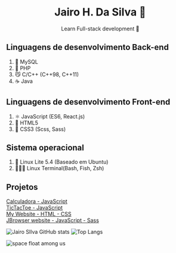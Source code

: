 
<h1 align="center">Jairo H. Da Silva 👾</h1>
<p align="center">Learn Full-stack development 🦅</p>

## Linguagens de desenvolvimento Back-end
1. 🐬 MySQL
2. 🐘 PHP
3. 😼 C/C++ (C++98, C++11)
4. ☕ Java

## Linguagens de desenvolvimento Front-end
1. ⚛️ JavaScript (ES6, React.js)
2. 📄 HTML5
3. 📰 CSS3 (Scss, Sass)

## Sistema operacional
1. 🐧 Linux Lite 5.4 (Baseado em Ubuntu)
2. 🕵🏽‍♂️ Linux Terminal(Bash, Fish, Zsh)

## Projetos
<a href="https://jairosilva2005.github.io/javascript-calculator/">Calculadora - JavaScript</a><br />
<a href="https://jairosilva2005.github.io/tictactoe/">TicTacToe - JavaScript</a><br />
<a href="https://my-website-nu-ten.vercel.app/">My Website - HTML - CSS</a><br />
<a href="http://jbrowser-website.vercel.app/">JBrowser website - JavaScript - Sass</a><br />

![Jairo SIlva GitHub stats](https://github-readme-stats.vercel.app/api?username=jairosilva2005&show_icons=true&theme=dracula)
![Top Langs](https://github-readme-stats.vercel.app/api/top-langs/?username=jairosilva2005&layout=compact&theme=dracula&hide=html)

![space float among us](https://emojis.slackmojis.com/emojis/images/1613270271/12726/space_float.gif?1613270271 "space float among us")
